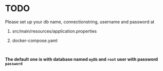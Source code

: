 # TODO

Please set up your db name, connectionstring, username and password at

1. src/main/resources/application.properties

2. docker-compose.yaml

<br>

**The default one is with database named `myDb` and `root` user with password `password`**
